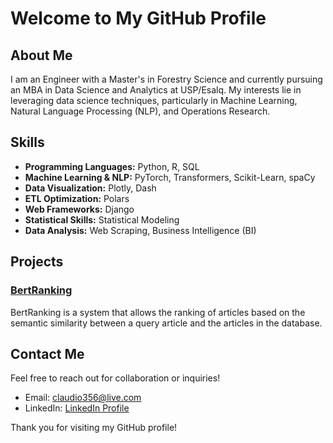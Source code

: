 # Welcome to My GitHub Profile

## About Me

I am an Engineer with a Master's in Forestry Science and currently pursuing an MBA in Data Science and Analytics at USP/Esalq. My interests lie in leveraging data science techniques, particularly in Machine Learning, Natural Language Processing (NLP), and Operations Research.

## Skills

- **Programming Languages:** Python, R, SQL
- **Machine Learning & NLP:** PyTorch, Transformers, Scikit-Learn, spaCy
- **Data Visualization:** Plotly, Dash
- **ETL Optimization:** Polars
- **Web Frameworks:** Django
- **Statistical Skills:** Statistical Modeling
- **Data Analysis:** Web Scraping, Business Intelligence (BI)

## Projects

### [BertRanking](https://github.com/claudiomarm/BertRanking)
BertRanking is a system that allows the ranking of articles based on the semantic similarity between a query article and the articles in the database.

## Contact Me

Feel free to reach out for collaboration or inquiries!

- Email: [claudio356@live.com](mailto:claudio356@live.com)
- LinkedIn: [LinkedIn Profile]([link-to-your-linkedin](https://www.linkedin.com/in/claudiomar-mendes-87074979/))

Thank you for visiting my GitHub profile!
